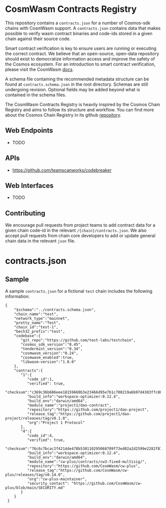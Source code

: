 # CosmWasm Contracts Registry
This repository contains a `contracts.json` for a number of Cosmos-sdk chains with CosmWasm support. A `contracts.json` contains data that makes possible to verify wasm contract binaries and code-ids stored in a given chain against their source code. 

Smart contract verification is key to ensure users are running or executing the correct contract. We believe that an open-source, open-data repository should exist to democratize information access and improve the safety of the Cosmos ecosystem. For an introduction to smart contract verification, please visit the CosmWasm [docs](https://docs.cosmwasm.com/docs/1.0/smart-contracts/verify).

A schema file containing the recommended metadata structure can be found at `contracts.schema.json` in the root directory. Schemas are still undergoing revision. Optional fields may be added beyond what is contained in the schema files.

The CosmWasm Contracts Registry is heavily inspired by the Cosmos Chain Registry and aims to follow its structure and workflow. You can find more about the Cosmos Chain Registry in its github [repository](https://github.com/cosmos/chain-registry).

## Web Endpoints
- TODO

## APIs
- https://github.com/teamscanworks/codebreaker

## Web Interfaces
- TODO

## Contributing

We encourage pull requests from project teams to add contract data for a given chain code-id in the relevant `/{chain}/contracts.json`. We also accept pull requests from chain core developers to add or update general chain data in the relevant `json` file.

# contracts.json

## Sample

A sample `contracts.json` for a fictional `test` chain includes the following information:

```
{
    "$schema":"../contracts.schema.json",
    "chain_name":"test",
    "network_type":"mainnet",
    "pretty_name":"Test",
    "chain_id":"test-1",
    "bech32_prefix":"test",
    "codebase":{
       "git_repo":"https://github.com/test-labs/testchain",
       "cosmos_sdk_version":"0.45",
       "tendermint_version":"0.34",
       "cosmwasm_version":"0.24",
       "cosmwasm_enabled":true,
       "libwasm-version":"1.0.0"
    },
    "contracts":{
       "1":{
          "code_id":1,
          "verified": true,
          "checksum":"c369c36b686eee18159660b3e23466d95e7b1c700219a6b97d4383ffc800f1ad",
          "build_info":"workspace-optimizer:0.12.4",
          "build_env":"darwin/amd64",
          "module_name":"project1/dao-contract",
          "repository":"https://github.com/project1/dao-project",
          "release_tag":"https://github.com/project1/dao-project/releases/tag/v0.1.0",
          "org":"Project 1 Protocol"
       },
       "4":{
          "code_id":4,
          "verified": true,
          "checksum":"76c6c7bcac2f4214de478b530110295068789f73ed02a2d2599e2282f81f012a",
          "build_info":"workspace-optimizer:0.12.4",
          "build_env":"darwin/amd64",
          "module_name":"cw-plus/contracts/cw3-fixed-multisig/",
          "repository":"https://github.com/CosmWasm/cw-plus",
          "release_tag":"https://github.com/CosmWasm/cw-plus/releases/tag/v0.14.0",
          "org":"cw-plus-maintainer",
          "security_contact": "https://github.com/CosmWasm/cw-plus/blob/main/SECURITY.md"
       }
    }
 }
 ```